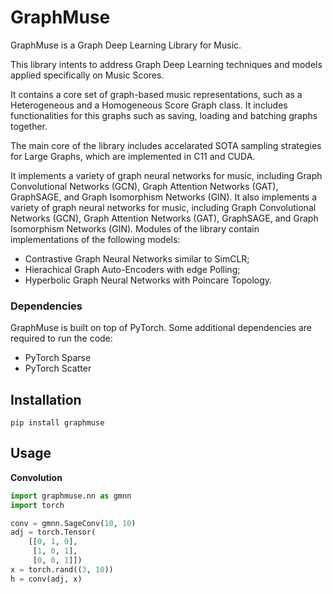 # GraphMuse
GraphMuse is a Graph Deep Learning Library for Music.

This library intents to address Graph Deep Learning techniques and models applied specifically on Music Scores.

It contains a core set of graph-based music representations, such as a Heterogeneous and a Homogeneous Score Graph class.
It includes functionalities for this graphs such as saving, loading and batching graphs together.

The main core of the library includes accelarated SOTA sampling strategies for Large Graphs, 
which are implemented in C11 and CUDA. 


It implements a variety of graph neural networks for music, including Graph Convolutional Networks (GCN), Graph Attention Networks (GAT), GraphSAGE, and Graph Isomorphism Networks (GIN).
It also implements a variety of graph neural networks for music, including Graph Convolutional Networks (GCN), Graph Attention Networks (GAT), GraphSAGE, and Graph Isomorphism Networks (GIN).
Modules of the library contain implementations of the following models:
- Contrastive Graph Neural Networks similar to SimCLR;
- Hierachical Graph Auto-Encoders with edge Polling;
- Hyperbolic Graph Neural Networks with Poincare Topology.

### Dependencies

GraphMuse is built on top of PyTorch. Some additional dependencies are required to run the code:
- PyTorch Sparse
- PyTorch Scatter


## Installation

```shell
pip install graphmuse
```


## Usage

**Convolution**
```python
import graphmuse.nn as gmnn
import torch

conv = gmnn.SageConv(10, 10)
adj = torch.Tensor(
	[[0, 1, 0],
	 [1, 0, 1],
	 [0, 0, 1]])
x = torch.rand((3, 10))
h = conv(adj, x)
```

